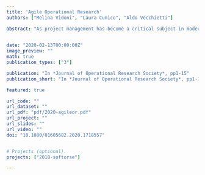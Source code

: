 ```yaml
---
title: 'Agile Operational Research'
authors: ["Melina Vidoni", "Laura Cunico", "Aldo Vecchietti"]

abstract: "As project management has become a critical subject in modern-world organisations, Operational Research (OR) needs to incorporate mechanisms to deal with rapid, unplanned changes as well as confusing information and stakeholders with conflicting values. Agile methods are widely used and tested in Software Engineering (SE) to deal with problems of the characteristics above. Because of this, after establishing that both OR interventions, as well as SE developments, have common stages and information evolution, this proposal aims to pose the challenge of applying agility to manage OR projects. Guidelines to adapt Agile Methodologies to OR are proposed, and a case vignette is studied as an initial test. Finally, future lines of work are considered to define how the larger project in which this proposal is embedded will continue."
  

date: "2020-02-13T00:00:00Z"
image_preview: ""
math: true
publication_types: ["3"]

publication: "In *Journal of Operational Research Society*, pp1-15"
publication_short: "In *Journal of Operational Research Society*, pp1-15"

featured: true

url_code: ""
url_dataset: ""
url_pdf: "pdf/2020-agileor.pdf"
url_project: ""
url_slides: ""
url_video: ""
doi: "10.1080/01605682.2020.1718557"


# Projects (optional).
projects: ["2018-softorse"]

---
```

